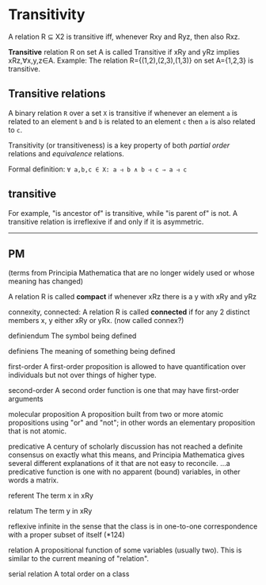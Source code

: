 # Transitivity


A relation R ⊆ X2 is transitive iff, whenever Rxy and Ryz, then also Rxz.


**Transitive**
relation R on set A is called Transitive if xRy and yRz implies xRz,∀x,y,z∈A.
Example:
The relation R={(1,2),(2,3),(1,3)} on set A={1,2,3} is transitive.

## Transitive relations
A binary relation `R` over a set `X` is transitive if whenever an element `a` is related to an element `b` and `b` is related to an element `c` then `a` is also related to `c`.

Transitivity (or transitiveness) is a key property of both _partial order_ relations and _equivalence_ relations.

Formal definition: `∀ a,b,c ∈ X: a ⥽ b ∧ b ⥽ c ⇒ a ⥽ c`


## transitive
For example, "is ancestor of" is transitive, while "is parent of" is not. A transitive relation is irreflexive if and only if it is asymmetric.




---

## PM

(terms from Principia Mathematica that are no longer widely used or whose meaning has changed)

A relation R is called **compact** if whenever xRz there is a y with xRy and yRz

connexity, connected: 
A relation R is called **connected** if for any 2 distinct members x, y either xRy or yRx. (now called connex?)

definiendum
The symbol being defined

definiens
The meaning of something being defined

first-order
A first-order proposition is allowed to have quantification over individuals but not over things of higher type.

second-order
A second order function is one that may have first-order arguments

molecular proposition
A proposition built from two or more atomic propositions using "or" and "not"; in other words an elementary proposition that is not atomic.

predicative
A century of scholarly discussion has not reached a definite consensus on exactly what this means, and Principia Mathematica gives several different explanations of it that are not easy to reconcile. ...a predicative function is one with no apparent (bound) variables, in other words a matrix.

referent
The term x in xRy

relatum
The term y in xRy

reflexive
infinite in the sense that the class is in one-to-one correspondence with a proper subset of itself (*124)

relation
A propositional function of some variables (usually two). This is similar to the current meaning of "relation".

serial relation
A total order on a class
